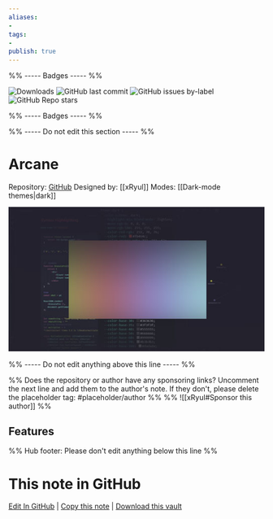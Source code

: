 ```yaml
---
aliases:
- 
tags: 
- 
publish: true
---
```


%% ----- Badges ----- %%

![Downloads](https://img.shields.io/badge/downloads-1771-573E7A?style=for-the-badge&logo=)
![GitHub last commit](https://img.shields.io/github/last-commit/xRyul/obsidian-arcane-theme?color=573E7A&label=last%20update&logo=github&style=for-the-badge)
![GitHub issues by-label](https://img.shields.io/github/issues/xRyul/obsidian-arcane-theme/help%20wanted?color=573E7A&logo=github&style=for-the-badge) 
![GitHub Repo stars](https://img.shields.io/github/stars/xRyul/obsidian-arcane-theme?color=573E7A&logo=github&style=for-the-badge)

%% ----- Badges ----- %%

%% ----- Do not edit this section ----- %%

# Arcane

Repository: [GitHub](https://github.com/xRyul/obsidian-arcane-theme)
Designed by: [[xRyul]]
Modes: [[Dark-mode themes|dark]]



![screenshot](https://github.com/xRyul/obsidian-arcane-theme/raw/HEAD/Arcane_sample_01.jpg)

%% ----- Do not edit anything above this line ----- %% 

%% Does the repository or author have any sponsoring links? Uncomment the next line and add them to the author's note. If they don't, please delete the placeholder tag: #placeholder/author %%
%% ![[xRyul#Sponsor this author]] %%


## Features



%% Hub footer: Please don't edit anything below this line %%

# This note in GitHub

<span class="git-footer">[Edit In GitHub](https://github.dev/obsidian-community/obsidian-hub/blob/main/02%20-%20Community%20Expansions/02.05%20All%20Community%20Expansions/Themes/Arcane.md "git-hub-edit-note") | [Copy this note](https://raw.githubusercontent.com/obsidian-community/obsidian-hub/main/02%20-%20Community%20Expansions/02.05%20All%20Community%20Expansions/Themes/Arcane.md "git-hub-copy-note") | [Download this vault](https://github.com/obsidian-community/obsidian-hub/archive/refs/heads/main.zip "git-hub-download-vault") </span>
